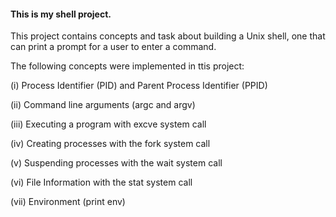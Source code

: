 #### This is my shell project.
This project  contains concepts and task about building a Unix shell, one that can print a prompt for a user to enter a command.

The following concepts were implemented in ttis project:

(i) Process Identifier (PID) and Parent Process Identifier (PPID)

(ii) Command line arguments (argc and argv)

(iii) Executing a program with excve system call

(iv) Creating processes with the fork system call

(v) Suspending processes with the wait  system call

(vi) File Information with the stat  system call

(vii) Environment (print env)
